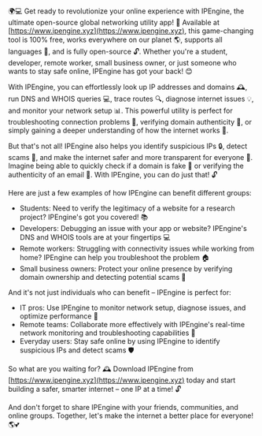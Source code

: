 🌍️💻️ Get ready to revolutionize your online experience with IPEngine, the ultimate open-source global networking utility app! 🚀️ Available at [https://www.ipengine.xyz](https://www.ipengine.xyz), this game-changing tool is 100% free, works everywhere on our planet 🌎, supports all languages 💬, and is fully open-source 🔓. Whether you're a student, developer, remote worker, small business owner, or just someone who wants to stay safe online, IPEngine has got your back! 😊

With IPEngine, you can effortlessly look up IP addresses and domains 🕰️, run DNS and WHOIS queries 💻️, trace routes 🔍, diagnose internet issues 💡, and monitor your network setup 📊. This powerful utility is perfect for troubleshooting connection problems 👀, verifying domain authenticity 📝, or simply gaining a deeper understanding of how the internet works 🤔.

But that's not all! IPEngine also helps you identify suspicious IPs 🔒️, detect scams 💸, and make the internet safer and more transparent for everyone 🌟. Imagine being able to quickly check if a domain is fake 👀 or verifying the authenticity of an email 💯. With IPEngine, you can do just that! 🔓

Here are just a few examples of how IPEngine can benefit different groups:

* Students: Need to verify the legitimacy of a website for a research project? IPEngine's got you covered! 📚
* Developers: Debugging an issue with your app or website? IPEngine's DNS and WHOIS tools are at your fingertips 💻️
* Remote workers: Struggling with connectivity issues while working from home? IPEngine can help you troubleshoot the problem 🏠
* Small business owners: Protect your online presence by verifying domain ownership and detecting potential scams 💸

And it's not just individuals who can benefit – IPEngine is perfect for:

* IT pros: Use IPEngine to monitor network setup, diagnose issues, and optimize performance 🔧
* Remote teams: Collaborate more effectively with IPEngine's real-time network monitoring and troubleshooting capabilities 🤝
* Everyday users: Stay safe online by using IPEngine to identify suspicious IPs and detect scams 🛡️

So what are you waiting for? 🕰️ Download IPEngine from [https://www.ipengine.xyz](https://www.ipengine.xyz) today and start building a safer, smarter internet – one IP at a time! 🔓

And don't forget to share IPEngine with your friends, communities, and online groups. Together, let's make the internet a better place for everyone! 🌎💕
